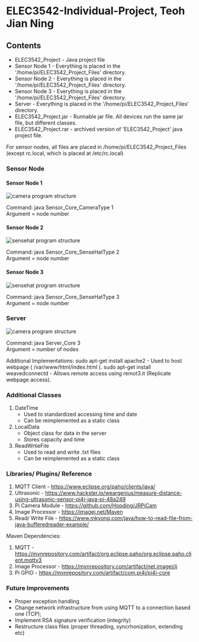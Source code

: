 # ELEC3542-Individual-Project, Teoh Jian Ning

## Contents

 - ELEC3542_Project - Java project file
 - Sensor Node 1 - Everything is placed in the '/home/pi/ELEC3542_Project_Files' directory.
 - Sensor Node 2 - Everything is placed in the '/home/pi/ELEC3542_Project_Files' directory.
 - Sensor Node 3 - Everything is placed in the '/home/pi/ELEC3542_Project_Files' directory.
 - Server - Everything is placed in the '/home/pi/ELEC3542_Project_Files' directory.
 - ELEC3542_Project.jar - Runnable jar file. All devices run the same jar file, but different classes.
 - ELEC3542_Project.rar - archived version of 'ELEC3542_Project' java project file.

For sensor nodes, all files are placed in /home/pi/ELEC3542_Project_Files (except rc.local, which is placed at /etc/rc.local)



### Sensor Node

#### Sensor Node 1

![camera program structure](https://user-images.githubusercontent.com/18203755/40534794-c1c3c34c-6039-11e8-9735-b8daa6cec4c8.png)  

Command: java Sensor_Core_CameraType 1  
Argument = node number  



#### Sensor Node 2
![sensehat program structure](https://user-images.githubusercontent.com/18203755/40534771-b4c4a12a-6039-11e8-9813-849ef5390a04.png)  

Command: java Sensor_Core_SenseHatType 2  
Argument = node number  

#### Sensor Node 3
![sensehat program structure](https://user-images.githubusercontent.com/18203755/40534771-b4c4a12a-6039-11e8-9813-849ef5390a04.png)  

Command: java Sensor_Core_SenseHatType 3  
Argument = node number  

### Server
![camera program structure](https://user-images.githubusercontent.com/18203755/40534736-9f7df80c-6039-11e8-830e-b65d4a41f365.png)  

Command: java Server_Core 3  
Argument = number of nodes



Additional Implementations:
sudo apt-get install apache2 - Used to host webpage ( /var/www/html/index.html ).
sudo apt-get install weavedconnectd - Allows remote access using remot3.it (Replicate webpage access).

### Additional Classes
 1. DateTime  
     * Used to standardized accessing time and date
     * Can be reimplemented as a static class
 2. LocalData  
     * Object class for data in the server
     * Stores capacity and time
 3. ReadWrtieFile  
     * Used to read and write .txt files
     * Can be reimplemented as a static class

### Libraries/ Plugins/ Reference
 1. MQTT Client - https://www.eclipse.org/paho/clients/java/
 2. Ultrasonic - https://www.hackster.io/weargenius/measure-distance-using-ultrasonic-sensor-pi4j-java-pi-48a249
 3. Pi Camera Module - https://github.com/Hopding/JRPiCam
 4. Image Processor - https://imagej.net/Maven
 5. Read/ Write File - https://www.mkyong.com/java/how-to-read-file-from-java-bufferedreader-example/
 
 Maven Dependencies:
 1. MQTT - https://mvnrepository.com/artifact/org.eclipse.paho/org.eclipse.paho.client.mqttv3
 2. Image Processor - https://mvnrepository.com/artifact/net.imagej/ij
 3. Pi GPIO - https://mvnrepository.com/artifact/com.pi4j/pi4j-core

### Future Improvements
 - Proper exception handling
 - Change network infrastructure from using MQTT to a connection based one (TCP);
 - Implement RSA signature verification (integrity)
 - Restructure class files (proper threading, syncrhonization, extending etc)
